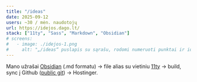 ```yaml
---
title: "/ideas"
date: 2025-09-12
users: ~30 / mėn. naudotojų
url: https://idejos.dago.lt/
stack: ["11ty", "Sass", "Markdown", "Obsidian"]
# screens:
#   - image: ./idejos-1.png
#     alt: "„/ideas“ puslapis su sąrašu, rodomi numeruoti punktai ir idėjos."
---
```


Mano užrašai [Obsidian](https://obsidian.md) (.md formatu) → file alias su vietiniu [11ty](https://www.11ty.dev) → build, sync į Github ([public git](https://github.com/Debesyla/dago-ideas)) → Hostinger. 